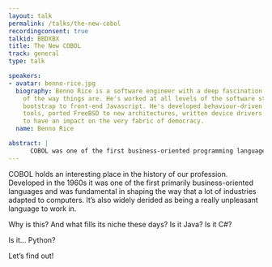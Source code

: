 ```yaml
---
layout: talk
permalink: /talks/the-new-cobol
recordingconsent: true
talkid: BBDXBX
title: The New COBOL
track: general
type: talk

speakers:
- avatar: benno-rice.jpg
  biography: Benno Rice is a software engineer with a deep fascination for the "why"
    of the way things are. He's worked at all levels of the software stack from kernel
    bootstrap to front-end Javascript. He's developed behaviour-driven development
    tools, ported FreeBSD to new architectures, written device drivers and attempted
    to have an impact on the very fabric of democracy.
  name: Benno Rice

abstract: | 
      COBOL was one of the first business-oriented programming languages, showing up in the 1960s. It’s also regarded as one of the worst languages in which to work. But is that true? And if so, what could ever take its place as the most reviled thing in dev?
---
```


COBOL holds an interesting place in the history of our profession. Developed in the 1960s it was one of the first primarily business-oriented languages and was fundamental in shaping the way that a lot of industries adapted to computers. It’s also widely derided as being a really unpleasant language to work in.

Why is this? And what fills its niche these days? Is it Java? Is it C#?

Is it… Python?

Let’s find out!
